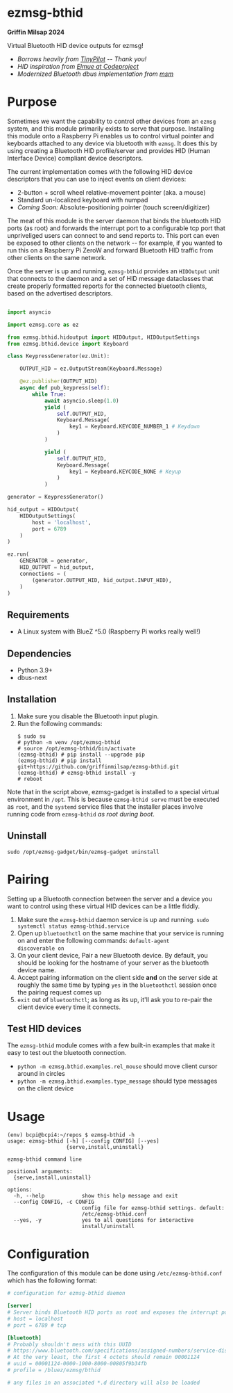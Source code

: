 # ezmsg-bthid
__Griffin Milsap 2024__  

Virtual Bluetooth HID device outputs for ezmsg!

* _Borrows heavily from [TinyPilot](https://github.com/tiny-pilot/tinypilot) -- Thank you!_  
* _HID inspiration from [Elmue at Codeproject](https://www.codeproject.com/Articles/1001891/A-USB-HID-Keyboard-Mouse-Touchscreen-emulator-with)_
* _Modernized Bluetooth dbus implementation from [msm](https://tailcall.net/posts/bluetooth-keyboard/#fnref:1)_

# Purpose
Sometimes we want the capability to control other devices from an `ezmsg` system, and this module primarily exists to serve that purpose.  Installing this module onto a Raspberry Pi enables us to control virtual pointer and keyboards attached to any device via bluetooth with `ezmsg`.  It does this by using creating a Bluetooth HID profile/server and provides HID (Human Interface Device) compliant device descriptors.

The current implementation comes with the following HID device descriptors that you can use to inject events on client devices:
* 2-button + scroll wheel relative-movement pointer (aka. a mouse)
* Standard un-localized keyboard with numpad
* _Coming Soon:_ Absolute-positioning pointer (touch screen/digitizer)

The meat of this module is the server daemon that binds the bluetooth HID ports (as root) and forwards the interrupt port to a configurable tcp port that unpriveliged users can connect to and send reports to.  This port can even be exposed to other clients on the network -- for example, if you wanted to run this on a Raspberry Pi ZeroW and forward Bluetooth HID traffic from other clients on the same network.

Once the server is up and running, `ezmsg-bthid` provides an `HIDOutput` unit that connects to the daemon and a set of HID message dataclasses that create properly formatted reports for the connected bluetooth clients, based on the advertised descriptors.

``` python

import asyncio

import ezmsg.core as ez

from ezmsg.bthid.hidoutput import HIDOutput, HIDOutputSettings
from ezmsg.bthid.device import Keyboard

class KeypressGenerator(ez.Unit):

    OUTPUT_HID = ez.OutputStream(Keyboard.Message)

    @ez.publisher(OUTPUT_HID)
    async def pub_keypress(self):
        while True:
            await asyncio.sleep(1.0)
            yield (
                self.OUTPUT_HID, 
                Keyboard.Message(
                    key1 = Keyboard.KEYCODE_NUMBER_1 # Keydown
                )
            )

            yield (
                self.OUTPUT_HID, 
                Keyboard.Message(
                    key1 = Keyboard.KEYCODE_NONE # Keyup
                )
            )

generator = KeypressGenerator()

hid_output = HIDOutput(
    HIDOutputSettings(
        host = 'localhost',
        port = 6789
    )
)

ez.run(
    GENERATOR = generator,
    HID_OUTPUT = hid_output,
    connections = (
        (generator.OUTPUT_HID, hid_output.INPUT_HID),
    )
)

```

## Requirements
* A Linux system with BlueZ ^5.0 (Raspberry Pi works really well!)

## Dependencies
* Python 3.9+
* dbus-next

## Installation

1. Make sure you disable the Bluetooth input plugin.
2. Run the following commands:
    ```
    $ sudo su
    # python -m venv /opt/ezmsg-bthid
    # source /opt/ezmsg-bthid/bin/activate
    (ezmsg-bthid) # pip install --upgrade pip
    (ezmsg-bthid) # pip install git+https://github.com/griffinmilsap/ezmsg-bthid.git
    (ezmsg-bthid) # ezmsg-bthid install -y
    # reboot
    ```

Note that in the script above, ezmsg-gadget is installed to a special virtual environment in `/opt`.  This is because `ezmsg-bthid serve` must be executed as `root`, and the `systemd` service files that the installer places involve running code from `ezmsg-bthid` _as root during boot_. 

## Uninstall
```
sudo /opt/ezmsg-gadget/bin/ezmsg-gadget uninstall
```

# Pairing
Setting up a Bluetooth connection between the server and a device you want to control using these virtual HID devices can be a little fiddly.  

1. Make sure the `ezmsg-bthid` daemon service is up and running.
    `sudo systemctl status ezmsg-bthid.service`
2. Open up `bluetoothctl` on the same machine that your service is running on and enter the following commands:
    `default-agent`  
    `discoverable on`
3. On your client device, Pair a new Bluetooth device.  By default, you should be looking for the hostname of your server as the bluetooth device name.
4. Accept pairing information on the client side __and__ on the server side at roughly the same time by typing `yes` in the `bluetoothctl` session once the pairing request comes up
5. `exit` out of `bluetoothctl`; as long as its up, it'll ask you to re-pair the client device every time it connects.

## Test HID devices
The `ezmsg-bthid` module comes with a few built-in examples that make it easy to test out the bluetooth connection.
* `python -m ezmsg.bthid.examples.rel_mouse` should move client cursor around in circles
* `python -m ezmsg.bthid.examples.type_message` should type messages on the client device

# Usage

```
(env) bcpi@bcpi4:~/repos $ ezmsg-bthid -h
usage: ezmsg-bthid [-h] [--config CONFIG] [--yes]
                   {serve,install,uninstall}

ezmsg-bthid command line

positional arguments:
  {serve,install,uninstall}

options:
  -h, --help            show this help message and exit
  --config CONFIG, -c CONFIG
                        config file for ezmsg-bthid settings. default:
                        /etc/ezmsg-bthid.conf
  --yes, -y             yes to all questions for interactive
                        install/uninstall
```         

# Configuration
The configuration of this module can be done using `/etc/ezmsg-bthid.conf` which has the following format:
``` ini
# configuration for ezmsg-bthid daemon

[server]
# Server binds Bluetooth HID ports as root and exposes the interrupt port on tcp
# host = localhost
# port = 6789 # tcp

[bluetooth]
# Probably shouldn't mess with this UUID
# https://www.bluetooth.com/specifications/assigned-numbers/service-discovery
# At the very least, the first 4 octets should remain 00001124
# uuid = 00001124-0000-1000-8000-00805f9b34fb
# profile = /bluez/ezmsg/bthid

# any files in an associated *.d directory will also be loaded

```
